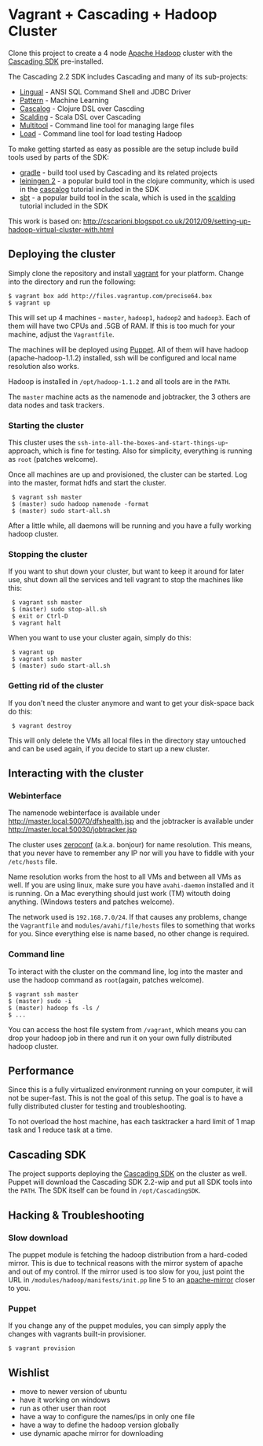 # Vagrant + Cascading + Hadoop Cluster

Clone this project to create a 4 node [Apache Hadoop](http://hadoop.apache.org) 
cluster with the [Cascading SDK](http://www.cascading.org/sdk/) pre-installed.

The Cascading 2.2 SDK includes Cascading and many of its sub-projects:

* [Lingual](http://www.cascading.org/lingual/) - ANSI SQL Command Shell and JDBC Driver
* [Pattern](http://www.cascading.org/pattern/) - Machine Learning
* [Cascalog](http://cascalog.org) - Clojure DSL over Cascding
* [Scalding](https://github.com/twitter/scalding) - Scala DSL over Cascading
* [Multitool](http://www.cascading.org/multitool/) - Command line tool for managing large files
* [Load](http://www.cascading.org/load/) - Command line tool for load testing Hadoop

To make getting started as easy as possible are the setup include build
tools used by parts of the SDK:

* [gradle](http://www.gradle.org/) - build tool used by Cascading and its
  related projects
* [leiningen 2](http://leiningen.org/) - a popular build tool in the clojure
  community, which is used in the [cascalog](http://cascalog.org/) tutorial
  included in the SDK
* [sbt](http://www.scala-sbt.org/) - a popular build tool in the scala, which is
  used in the [scalding](https://github.com/twitter/scalding/wiki) tutorial included in the SDK

This work is based on:
http://cscarioni.blogspot.co.uk/2012/09/setting-up-hadoop-virtual-cluster-with.html

## Deploying the cluster

Simply clone the repository and install
[vagrant](http://downloads.vagrantup.com/) for your platform. Change into the
directory and run the following:

    $ vagrant box add http://files.vagrantup.com/precise64.box
    $ vagrant up

This will set up 4 machines - `master`, `hadoop1`, `hadoop2` and `hadoop3`. Each 
of them will have two CPUs and .5GB of RAM. If this is too much for your machine, 
adjust the `Vagrantfile`.

The machines will be deployed using [Puppet](http://puppetlabs.com/). All of them
will have hadoop (apache-hadoop-1.1.2) installed, ssh will be configured and
local name resolution also works. 

Hadoop is installed in `/opt/hadoop-1.1.2` and all tools are in the `PATH`.

The `master` machine acts as the namenode and jobtracker, the 3 others are data
nodes and task trackers.

### Starting the cluster

This cluster uses the `ssh-into-all-the-boxes-and-start-things-up`-approach,
which is fine for testing. Also for simplicity, everything is running as `root`
(patches welcome).

Once all machines are up and provisioned, the cluster can be started. Log into
the master, format hdfs and start the cluster.

     $ vagrant ssh master
     $ (master) sudo hadoop namenode -format
     $ (master) sudo start-all.sh

After a little while, all daemons will be running and you have a fully working
hadoop cluster.

### Stopping the cluster

If you want to shut down your cluster, but want to keep it around for later
use, shut down all the services and tell vagrant to stop the machines like this:

     $ vagrant ssh master
     $ (master) sudo stop-all.sh
     $ exit or Ctrl-D
     $ vagrant halt

When you want to use your cluster again, simply do this:

     $ vagrant up
     $ vagrant ssh master
     $ (master) sudo start-all.sh


### Getting rid of the cluster

If you don't need the cluster anymore and want to get your disk-space back do
this:

     $ vagrant destroy

This will only delete the VMs all local files in the directory stay untouched
and can be used again, if you decide to start up a new cluster.
     

## Interacting with the cluster

### Webinterface

The namenode webinterface is available under http://master.local:50070/dfshealth.jsp and the
jobtracker is available under http://master.local:50030/jobtracker.jsp

The cluster uses [zeroconf](http://en.wikipedia.org/wiki/Zero-configuration_networking) 
(a.k.a. bonjour) for name resolution. This means, that
you never have to remember any IP nor will you have to fiddle with your
`/etc/hosts` file.

Name resolution works from the host to all VMs and between all VMs as well.  If
you are using linux, make sure you have `avahi-daemon` installed and it is
running. On a Mac everything should just work (TM) witouth doing anything. 
(Windows testers and patches welcome).

The network used is `192.168.7.0/24`. If that causes any problems, change the
`Vagrantfile` and `modules/avahi/file/hosts` files to something that works for
you. Since everything else is name based, no other change is required.

### Command line

To interact with the cluster on the command line, log into the master and
use the hadoop command as `root`(again, patches welcome).

    $ vagrant ssh master
    $ (master) sudo -i
    $ (master) hadoop fs -ls /
    $ ...

You can access the host file system from `/vagrant`, which means you can drop
your hadoop job in there and run it on your own fully distributed hadoop
cluster.

## Performance

Since this is a fully virtualized environment running on your computer, it will
not be super-fast. This is not the goal of this setup. The goal is to have a fully
distributed cluster for testing and troubleshooting. 

To not overload the host machine, has each tasktracker a hard limit of 1 map task
and 1 reduce task at a time. 


## Cascading SDK

The project supports deploying the [Cascading SDK](http://cascading.org/sdk) on
the cluster as well.  Puppet will download the Cascading SDK 2.2-wip and put all SDK
tools into the `PATH`. The SDK itself can be found in `/opt/CascadingSDK`.

## Hacking & Troubleshooting

### Slow download

The puppet module is fetching the hadoop distribution from a hard-coded mirror.
This is due to technical reasons with the mirror system of apache and out of my
control.  If the mirror used is too slow for you, just point the URL in
`/modules/hadoop/manifests/init.pp` line 5 to an
[apache-mirror](http://www.apache.org/dyn/closer.cgi) closer to you.

### Puppet

If you change any of the puppet modules, you can simply apply the changes with
vagrants built-in provisioner.

    $ vagrant provision

## Wishlist

- move to newer version of ubuntu
- have it working on windows
- run as other user than root
- have a way to configure the names/ips in only one file
- have a way to define the hadoop version globally
- use dynamic apache mirror for downloading
